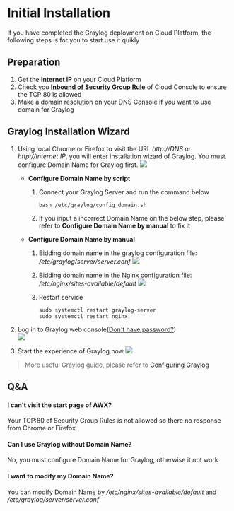 # Initial Installation

If you have completed the Graylog deployment on Cloud Platform, the following steps is for you to start use it quikly

## Preparation

1. Get the **Internet IP** on your Cloud Platform
2. Check you **[Inbound of Security Group Rule](https://support.websoft9.com/docs/faq/tech-instance.html)** of Cloud Console to ensure the TCP:80 is allowed
3. Make a domain resolution on your DNS Console if you want to use domain for Graylog

## Graylog Installation Wizard

1. Using local Chrome or Firefox to visit the URL *http://DNS* or *http://Internet IP*, you will enter installation wizard of Graylog. You must configure Domain Name for Graylog first.
   ![](https://libs.websoft9.com/Websoft9/DocsPicture/en/graylog/graylog-initwizard-websoft9.png)

   * **Configure Domain Name by script**

     1. Connect your Graylog Server and run the command below
        ```
        bash /etc/graylog/config_domain.sh
        ```

     2. If you input a incorrect Domain Name on the below step, please refer to **Configure Domain Name by manual** to fix it

   
   * **Configure Domain Name by manual**

     1. Bidding domain name in the graylog configuration file: */etc/graylog/server/server.conf*
        ![](https://libs.websoft9.com/Websoft9/DocsPicture/en/graylog/graylog-biddns-websoft9.png)
     
     2. Bidding domain name in the Nginx configuration file: */etc/nginx/sites-available/default*
        ![](https://libs.websoft9.com/Websoft9/DocsPicture/en/graylog/graylog-nginx-websoft9.png)

     3. Restart service
        ```
        sudo systemctl restart graylog-server
        sudo systemctl restart nginx
        ```

2. Log in to Graylog web console([Don't have password?](/stack-accounts.md#graylog))  
   ![](https://libs.websoft9.com/Websoft9/DocsPicture/en/graylog/graylog-login-websoft9.png)

3. Start the experience of Graylog now
   ![](https://libs.websoft9.com/Websoft9/DocsPicture/en/graylog/graylog-adminui-websoft9.png)

> More useful Graylog guide, please refer to [Configuring Graylog](https://docs.graylog.org/en/3.3/pages/configuration.html)

## Q&A

#### I can't visit the start page of AWX?

Your TCP:80 of Security Group Rules is not allowed so there no response from Chrome or Firefox

#### Can I use Graylog without Domain Name?

No, you must configure Domain Name for Graylog, otherwise it not work

#### I want to modify my Domain Name?

You can modify Domain Name by */etc/nginx/sites-available/default* and */etc/graylog/server/server.conf*